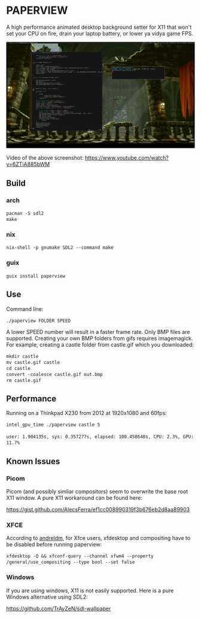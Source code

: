 # PAPERVIEW

A high performance animated desktop background setter for X11 that won't set your CPU on fire,
drain your laptop battery, or lower ya vidya game FPS.

![](screenshot.png)

Video of the above screenshot: https://www.youtube.com/watch?v=6ZTiA885bWM


## Build

### arch

    pacman -S sdl2
    make

### nix

    nix-shell -p gnumake SDL2 --command make

### guix

    guix install paperview

## Use

Command line:

    ./paperview FOLDER SPEED

A lower SPEED number will result in a faster frame rate. Only BMP files are supported.
Creating your own BMP folders from gifs requires imagemagick. For example, creating
a castle folder from castle.gif which you downloaded:

    mkdir castle
    mv castle.gif castle
    cd castle
    convert -coalesce castle.gif out.bmp
    rm castle.gif


## Performance

Running on a Thinkpad X230 from 2012 at 1920x1080 and 60fps:

    intel_gpu_time ./paperview castle 5

    user: 1.904135s, sys: 0.357277s, elapsed: 100.458648s, CPU: 2.3%, GPU: 11.7%


## Known Issues

### Picom

Picom (and possibly simliar compositors) seem to overwrite the base root X11 window.
A pure X11 workaround can be found here:

https://gist.github.com/AlecsFerra/ef1cc008990319f3b676eb2d8aa89903

### XFCE

According to [andreldm](https://github.com/glouw/paperview/issues/3#issuecomment-668095609),
for Xfce users, xfdesktop and compositing have to be disabled before running paperview:

    xfdesktop -Q && xfconf-query --channel xfwm4 --property /general/use_compositing --type bool --set false

### Windows

If you are using windows, X11 is not easily supported. Here is a pure Windows alternative using SDL2:

https://github.com/TrAyZeN/sdl-wallpaper
